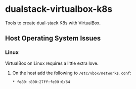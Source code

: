 # dualstack-virtualbox-k8s
Tools to create dual-stack K8s with VirtualBox.

## Host Operating System Issues

### Linux

VirtualBox on Linux requires a little extra love.

1. On the host add the following to `/etc/vbox/networks.conf`:
  
   ```shell
   * fe80::800:27ff:fe00:0/64
   ```


